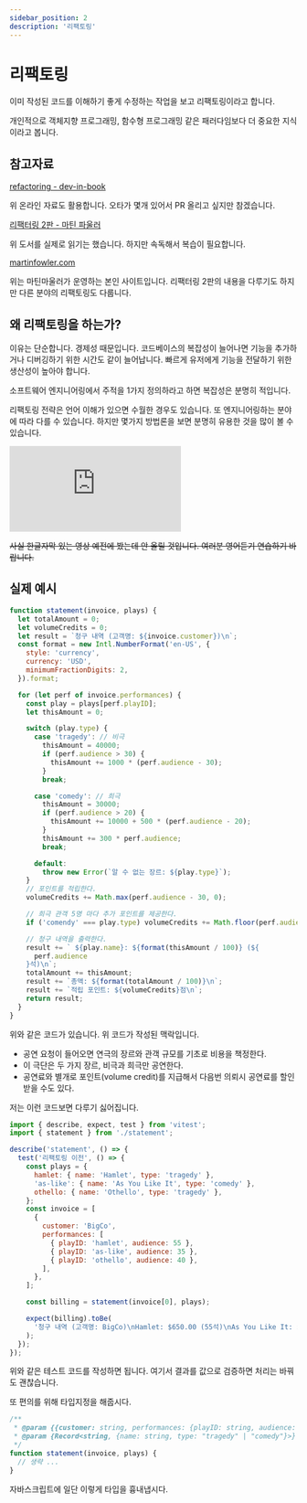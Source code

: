 ```yaml
---
sidebar_position: 2
description: '리팩토링'
---
```


# 리팩토링

이미 작성된 코드를 이해하기 좋게 수정하는 작업을 보고 리팩토링이라고 합니다.

개인적으로 객체지향 프로그래밍, 함수형 프로그래밍 같은 패러다임보다 더 중요한 지식이라고 봅니다.

## 참고자료

[refactoring - dev-in-book](https://dev-in-book.github.io/refactoring/)

위 온라인 자료도 활용합니다. 오타가 몇개 있어서 PR 올리고 싶지만 참겠습니다.

[리팩터링 2판 - 마틴 파울러](https://www.yes24.com/Product/Goods/89649360)

위 도서를 실제로 읽기는 했습니다. 하지만 속독해서 복습이 필요합니다.

[martinfowler.com](https://martinfowler.com/)

위는 마틴마울러가 운영하는 본인 사이트입니다. 리팩터링 2판의 내용을 다루기도 하지만 다른 분야의 리팩토링도 다룹니다.

## 왜 리팩토링을 하는가?

이유는 단순합니다. 경제성 때문입니다. 코드베이스의 복잡성이 늘어나면 기능을 추가하거나 디버깅하기 위한 시간도 같이 늘어납니다. 빠르게 유저에게 기능을 전달하기 위한 생산성이 높아야 합니다.

소프트웨어 엔지니어링에서 주적을 1가지 정의하라고 하면 복잡성은 분명히 적입니다.

리팩토링 전략은 언어 이해가 있으면 수월한 경우도 있습니다. 또 엔지니어링하는 분야에 따라 다를 수 있습니다. 하지만 몇가지 방법론을 보면 분명히 유용한 것을 많이 볼 수 있습니다.

<iframe class="codepen" src="https://www.youtube.com/embed/vqEg37e4Mkw" title="Martin Fowler @ OOP2014 'Workflows of Refactoring'" frameborder="0" allow="accelerometer; autoplay; clipboard-write; encrypted-media; gyroscope; picture-in-picture; web-share" allowfullscreen></iframe>

~~사실 한글자막 있는 영상 예전에 봤는데 안 올릴 것입니다. 여러분 영어듣기 연습하기 바랍니다.~~

<!-- 코드가 클린하다는 의미는 읽는 코드가 익숙해보인다는 가능성이 큽니다. -->

## 실제 예시

```js
function statement(invoice, plays) {
  let totalAmount = 0;
  let volumeCredits = 0;
  let result = `청구 내역 (고객명: ${invoice.customer})\n`;
  const format = new Intl.NumberFormat('en-US', {
    style: 'currency',
    currency: 'USD',
    minimumFractionDigits: 2,
  }).format;

  for (let perf of invoice.performances) {
    const play = plays[perf.playID];
    let thisAmount = 0;

    switch (play.type) {
      case 'tragedy': // 비극
        thisAmount = 40000;
        if (perf.audience > 30) {
          thisAmount += 1000 * (perf.audience - 30);
        }
        break;

      case 'comedy': // 희극
        thisAmount = 30000;
        if (perf.audience > 20) {
          thisAmount += 10000 + 500 * (perf.audience - 20);
        }
        thisAmount += 300 * perf.audience;
        break;

      default:
        throw new Error(`알 수 없는 장르: ${play.type}`);
    }
    // 포인트를 적립한다.
    volumeCredits += Math.max(perf.audience - 30, 0);

    // 희극 관객 5명 마다 추가 포인트를 제공한다.
    if ('comendy' === play.type) volumeCredits += Math.floor(perf.audience / 5);

    // 청구 내역을 출력한다.
    result += ` ${play.name}: ${format(thisAmount / 100)} (${
      perf.audience
    }석)\n`;
    totalAmount += thisAmount;
    result += `총액: ${format(totalAmount / 100)}\n`;
    result += `적립 포인트: ${volumeCredits}점\n`;
    return result;
  }
}
```

위와 같은 코드가 있습니다. 위 코드가 작성된 맥락입니다.

- 공연 요청이 들어오면 연극의 장르와 관객 규모를 기초로 비용을 책정한다.
- 이 극단은 두 가지 장르, 비극과 희극만 공연한다.
- 공연료와 별개로 포인트(volume credit)를 지급해서 다음번 의뢰시 공연료를 할인받을 수도 있다.

저는 이런 코드보면 다루기 싫어집니다. <!-- 또 쫄보라서 테스트 코드를 추가하겠습니다. -->

```js
import { describe, expect, test } from 'vitest';
import { statement } from './statement';

describe('statement', () => {
  test('리팩토링 이전', () => {
    const plays = {
      hamlet: { name: 'Hamlet', type: 'tragedy' },
      'as-like': { name: 'As You Like It', type: 'comedy' },
      othello: { name: 'Othello', type: 'tragedy' },
    };
    const invoice = [
      {
        customer: 'BigCo',
        performances: [
          { playID: 'hamlet', audience: 55 },
          { playID: 'as-like', audience: 35 },
          { playID: 'othello', audience: 40 },
        ],
      },
    ];

    const billing = statement(invoice[0], plays);

    expect(billing).toBe(
      '청구 내역 (고객명: BigCo)\nHamlet: $650.00 (55석)\nAs You Like It: $580.00 (35석)\nOthello: $500.00 (40석)\n총액: $1,730.00\n적립 포인트: 47점'
    );
  });
});
```

위와 같은 테스트 코드를 작성하면 됩니다. 여기서 결과를 값으로 검증하면 처리는 바꿔도 괜찮습니다.

또 편의를 위해 타입지정을 해줍시다.

```js
/**
 * @param {{customer: string, performances: {playID: string, audience: number}[]}} invoice
 * @param {Record<string, {name: string, type: "tragedy" | "comedy"}>} plays
 */
function statement(invoice, plays) {
  // 생략 ...
}
```

자바스크립트에 일단 이렇게 타입을 흉내냅시다.
